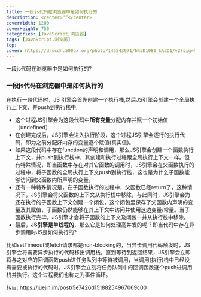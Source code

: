 ```yaml
---
title: 一段js代码在浏览器中是如何执行的
description: <center>“”</center>
coverWidth: 1200
coverHeight: 750
categories: [JavaScript,浏览器]
tags: [JavaScript,浏览器]
top:
cover: https://drscdn.500px.org/photo/146543971/h%3D1080_k%3D1/v2?sig=9327a36e10963e5a969fb06c8544b8d1e302d1dc8e2c9512188c4ac860355498
---
```

一段js代码在浏览器中是如何执行的?
<!--more-->


### 一段js代码在浏览器中是如何执行的
在执行一段代码时，JS 引擎会首先创建一个执行栈,然后JS引擎会创建一个全局执行上下文，并push到执行栈中, 
- 这个过程JS引擎会为这段代码中**所有变量**分配内存并赋一个初始值（undefined）
- 在创建完成后，JS引擎会进入执行阶段，这个过程JS引擎会逐行的执行代码，即为之前分配好内存的变量逐个赋值(真实值)。
- 如果这段代码中存在function的声明和调用，那么JS引擎会创建一个函数执行上下文，并push到执行栈中，其创建和执行过程跟全局执行上下文一样。但有特殊情况，即当函数中存在对其它函数的调用时，JS引擎会在父函数执行的过程中，将子函数的全局执行上下文push到执行栈，这也是为什么子函数能够访问到父函数内所声明的变量。
- 还有一种特殊情况是，在子函数执行的过程中，父函数已经return了，这种情况下，JS引擎会将父函数的上下文从执行栈中移除，与此同时，JS引擎会为还在执行的子函数上下文创建一个闭包，这个闭包里保存了父函数内声明的变量及其赋值，子函数仍然能够在其上下文中访问并使用这边变量/常量。当子函数执行完毕，JS引擎才会将子函数的上下文及闭包一并从执行栈中移除。
- 最后，**JS引擎是单线程的**，那么它是如何处理高并发的呢？即当代码中存在异步调用时JS是如何执行的?

比如setTimeout或fetch请求都是non-blocking的，当异步调用代码触发时，JS引擎会将需要异步执行的代码移出调用栈，直到等待到返回结果，JS引擎会立即将与之对应的回调函数push进任务队列中等待被调用，当调用(执行)栈中已经没有需要被执行的代码时，JS引擎会立刻将任务队列中的回调函数逐个push进调用栈并执行。这个过程我们也称之为事件循环。



转自: https://juejin.im/post/5e7426d15188254967069c00